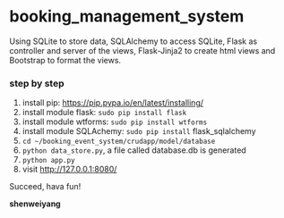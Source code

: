 # booking_management_system
Using SQLite to store data, SQLAlchemy to access SQLite, Flask as controller and server of the
views, Flask-Jinja2 to create html views and Bootstrap to format the views.

### step by step
1. install pip: https://pip.pypa.io/en/latest/installing/
2. install module flask: `sudo pip install flask`
3. install module wtforms: `sudo pip install wtforms`
4. install module SQLAchemy: `sudo pip install` flask_sqlalchemy
5. `cd ~/booking_event_system/crudapp/model/database`
6. `python data_store.py`, a file called database.db is generated
7. `python app.py`
8. visit http://127.0.0.1:8080/

Succeed, hava fun! 

**shenweiyang**
